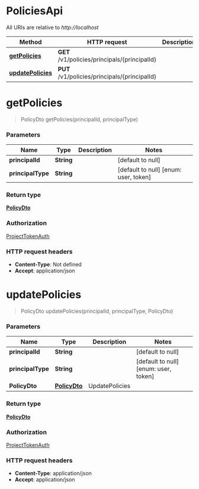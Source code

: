 # PoliciesApi

All URIs are relative to _http://localhost_

| Method                                              | HTTP request                                  | Description |
| --------------------------------------------------- | --------------------------------------------- | ----------- |
| [**getPolicies**](PoliciesApi.md#getPolicies)       | **GET** /v1/policies/principals/{principalId} |             |
| [**updatePolicies**](PoliciesApi.md#updatePolicies) | **PUT** /v1/policies/principals/{principalId} |             |

<a name="getPolicies"></a>

# **getPolicies**

> PolicyDto getPolicies(principalId, principalType)

### Parameters

| Name              | Type       | Description | Notes                                 |
| ----------------- | ---------- | ----------- | ------------------------------------- |
| **principalId**   | **String** |             | [default to null]                     |
| **principalType** | **String** |             | [default to null] [enum: user, token] |

### Return type

[**PolicyDto**](../Models/PolicyDto.md)

### Authorization

[ProjectTokenAuth](../README.md#ProjectTokenAuth)

### HTTP request headers

- **Content-Type**: Not defined
- **Accept**: application/json

<a name="updatePolicies"></a>

# **updatePolicies**

> PolicyDto updatePolicies(principalId, principalType, PolicyDto)

### Parameters

| Name              | Type                                    | Description    | Notes                                 |
| ----------------- | --------------------------------------- | -------------- | ------------------------------------- |
| **principalId**   | **String**                              |                | [default to null]                     |
| **principalType** | **String**                              |                | [default to null] [enum: user, token] |
| **PolicyDto**     | [**PolicyDto**](../Models/PolicyDto.md) | UpdatePolicies |                                       |

### Return type

[**PolicyDto**](../Models/PolicyDto.md)

### Authorization

[ProjectTokenAuth](../README.md#ProjectTokenAuth)

### HTTP request headers

- **Content-Type**: application/json
- **Accept**: application/json
